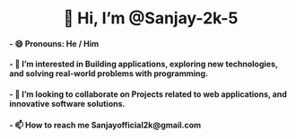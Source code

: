 
<h1 align="center">👋 Hi, I’m @Sanjay-2k-5</h1>

<h4>- 😄 Pronouns: He / Him</h4>
<h4>- 👀 I’m interested in Building applications, exploring new technologies, and solving real-world problems with programming.</h4>
<h4>- 💞️ I’m looking to collaborate on Projects related to web applications, and innovative software solutions.</h4>
<h4>- 📫 How to reach me Sanjayofficial2k@gmail.com</h4>

          

<!---
Sanjay-2k-5/Sanjay-2k-5 is a ✨ special ✨ repository because its `README.md` (this file) appears on your GitHub profile.
You can click the Preview link to take a look at your changes.
--->
